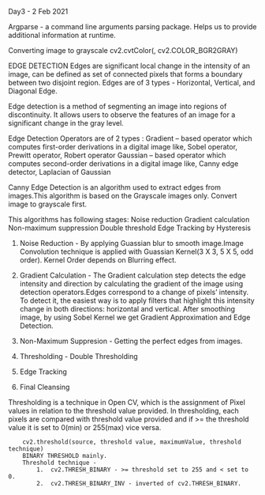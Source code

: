 Day3 - 2 Feb 2021

Argparse - a command line arguments parsing package.
Helps us to provide additional information at runtime.

Converting image to grayscale 
	cv2.cvtColor(<image-path>, cv2.COLOR_BGR2GRAY)

EDGE DETECTION
Edges are significant local change in the intensity of an image, can be defined as set of connected pixels that forms a boundary between two disjoint region. Edges are of 3 types - Horizontal, Vertical, and Diagonal Edge.

Edge detection is a method of segmenting an image into regions of discontinuity. It allows users to observe the features of an image for a significant change in the gray level.

Edge Detection Operators are of 2 types :
Gradient – based operator which computes first-order derivations in a digital image like, Sobel operator, Prewitt operator, Robert operator
Gaussian – based operator which computes second-order derivations in a digital image like, Canny edge detector, Laplacian of Gaussian 

Canny Edge Detection is an algorithm used to extract edges from images.This algorithm is based on the Grayscale images only.
Convert image to grayscale first.

This algorithms has following stages:
	Noise reduction
	Gradient calculation
	Non-maximum suppression
	Double threshold
	Edge Tracking by Hysteresis

1) Noise Reduction - 
By applying Guassian blur to smooth image.Image Convolution technique is applied with Guassian Kernel(3 X 3, 5 X 5, odd order). Kernel Order depends on Blurring effect.

2) Gradient Calculation - 
The Gradient calculation step detects the edge intensity and direction by calculating the gradient of the image using detection operators.Edges correspond to a change of pixels’ intensity. To detect it, the easiest way is to apply filters that highlight this intensity change in both directions: horizontal and vertical.
After smoothing image, by using Sobel Kernel we get Gradient Approximation and Edge Detection.


3) Non-Maximum Suppresion - 
Getting the perfect edges from images.

4) Thresholding -
Double Thresholding 

5) Edge Tracking

6) Final Cleansing 

Thresholding is a technique in Open CV, which is the assignment of Pixel values in relation to the threshold value provided. In thresholding, each pixels are compared with threshold value provided and if >= the threshold value it is set to 0(min) or 255(max) vice versa.

		cv2.threshold(source, threshold value, maximumValue, threshold technique)
		BINARY THRESHOLD mainly.
		Threshold technique - 
			1.	cv2.THRESH_BINARY - >= threshold set to 255 and < set to 0.
			2.	cv2.THRESH_BINARY_INV - inverted of cv2.THRESH_BINARY.
